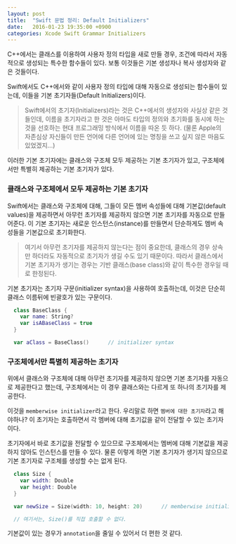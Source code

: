```yaml
---
layout: post
title:  "Swift 문법 정리: Default Initializers"
date:   2016-01-23 19:35:00 +0900
categories: Xcode Swift Grammar Initializers
---
```


C++에서는 클래스를 이용하여 사용자 정의 타입을 새로 만들 경우, 조건에 따라서 자동적으로 생성되는 특수한 함수들이 있다. 보통 이것들은 기본 생성자나 복사 생성자와 같은 것들이다.

Swift에서도 C++에서와 같이 사용자 정의 타입에 대해 자동으로 생성되는 함수들이 있는데, 이들을 기본 초기자들(Default Initializers)이다.

> Swift에서의 초기자(Initializers)라는 것은 C++에서의 생성자와 사실상 같은 것들인데, 이름을 초기자라고 한 것은 아마도 타입의 정의와 초기화를 동시에 하는 것을 선호하는 현대 프로그래밍 방식에서 이름을 따온 듯 하다. (물론 Apple의 자존심상 자신들이 만든 언어에 다른 언어에 있는 명칭을 쓰고 싶지 않은 마음도 있었겠지...)

이러한 기본 초기자에는 클래스와 구조체 모두 제공하는 기본 초기자가 있고, 구조체에서만 특별히 제공하는 기본 초기자가 있다.

### 클래스와 구조체에서 모두 제공하는 기본 초기자

Swift에서는 클래스와 구조체에 대해, 그들이 모든 멤버 속성들에 대해 기본값(default values)을 제공하면서 아무런 초기자를 제공하지 않으면 기본 초기자를 자동으로 만들어준다. 이 기본 초기자는 새로운 인스턴스(instance)를 만들면서 단순하게도 멤버 속성들을 기본값으로 초기화한다.

> 여기서 아무런 초기자를 제공하지 않는다는 점이 중요한데, 클래스의 경우 상속만 하더라도 자동적으로 초기자가 생길 수도 있기 때문이다. 따라서 클래스에서 기본 초기자가 생기는 경우는 기반 클래스(base class)와 같이 특수한 경우일 때로 한정된다.

기본 초기자는 초기자 구문(initializer syntax)을 사용하여 호출하는데, 이것은 단순히 클래스 이름뒤에 빈괄호가 있는 구문이다.

```Swift
  class BaseClass {
    var name: String?
    var isABaseClass = true
  }

  var aClass = BaseClass()      // initializer syntax
```


### 구조체에서만 특별히 제공하는 초기자

위에서 클래스와 구조체에 대해 아무런 초기자를 제공하지 않으면 기본 초기자를 자동으로 제공한다고 했는데, 구조체에서는 이 경우 클래스와는 다르게 또 하나의 초기자를 제공한다.

이것을 `memberwise initializer`라고 한다. 우리말로 하면 `멤버에 대한 초기자`라고 해야하나? 이 초기자는 호출하면서 각 멤버에 대해 초기값을 같이 전달할 수 있는 초기자이다.

초기자에서 바로 초기값을 전달할 수 있으므로 구조체에서는 멤버에 대해 기본값을 제공하지 않아도 인스턴스를 만들 수 있다. 물론 이렇게 하면 기본 초기자가 생기지 않으므로 기본 초기자로 구조체를 생성할 수는 없게 된다.

```Swift
  class Size {
    var width: Double                             
    var height: Double
  }

  var newSize = Size(width: 10, height: 20)      // memberwise initializer

  // 여기서는, Size()를 직접 호출할 수 없다.
```

기본값이 있는 경우가 `annotation`을 줄일 수 있어서 더 편한 것 같다.
